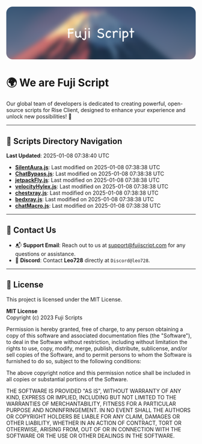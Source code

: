 ![Banner](.github/b.webp)

# 🌍 **We are Fuji Script**

Our global team of developers is dedicated to creating powerful, open-source scripts for Rise Client, designed to enhance your experience and unlock new possibilities! 🌟

---
<!-- SCRIPTS_NAVIGATION_START -->
## 📂 **Scripts Directory Navigation**

**Last Updated**: 2025-01-08 07:38:40 UTC

- **[SilentAura.js](scripts/SilentAura.js)**: Last modified on 2025-01-08 07:38:38 UTC
- **[ChatBypass.js](scripts/ChatBypass.js)**: Last modified on 2025-01-08 07:38:38 UTC
- **[jetpackFly.js](scripts/jetpackFly.js)**: Last modified on 2025-01-08 07:38:38 UTC
- **[velocityHylex.js](scripts/velocityHylex.js)**: Last modified on 2025-01-08 07:38:38 UTC
- **[chestxray.js](scripts/chestxray.js)**: Last modified on 2025-01-08 07:38:38 UTC
- **[bedxray.js](scripts/bedxray.js)**: Last modified on 2025-01-08 07:38:38 UTC
- **[chatMacro.js](scripts/chatMacro.js)**: Last modified on 2025-01-08 07:38:38 UTC

<!-- SCRIPTS_NAVIGATION_END -->

---

## 💬 **Contact Us**  
- 📬 **Support Email**: Reach out to us at [support@fujiscript.com](mailto:support@fujiscript.com) for any questions or assistance.  
- 💬 **Discord**: Contact **Leo728** directly at `Discord@leo728`.

---

## 📜 **License**

This project is licensed under the MIT License.  

**MIT License**  
Copyright (c) 2023 Fuji Scripts  

Permission is hereby granted, free of charge, to any person obtaining a copy of this software and associated documentation files (the "Software"), to deal in the Software without restriction, including without limitation the rights to use, copy, modify, merge, publish, distribute, sublicense, and/or sell copies of the Software, and to permit persons to whom the Software is furnished to do so, subject to the following conditions:  

The above copyright notice and this permission notice shall be included in all copies or substantial portions of the Software.  

THE SOFTWARE IS PROVIDED "AS IS", WITHOUT WARRANTY OF ANY KIND, EXPRESS OR IMPLIED, INCLUDING BUT NOT LIMITED TO THE WARRANTIES OF MERCHANTABILITY, FITNESS FOR A PARTICULAR PURPOSE AND NONINFRINGEMENT. IN NO EVENT SHALL THE AUTHORS OR COPYRIGHT HOLDERS BE LIABLE FOR ANY CLAIM, DAMAGES OR OTHER LIABILITY, WHETHER IN AN ACTION OF CONTRACT, TORT OR OTHERWISE, ARISING FROM, OUT OF OR IN CONNECTION WITH THE SOFTWARE OR THE USE OR OTHER DEALINGS IN THE SOFTWARE.  
